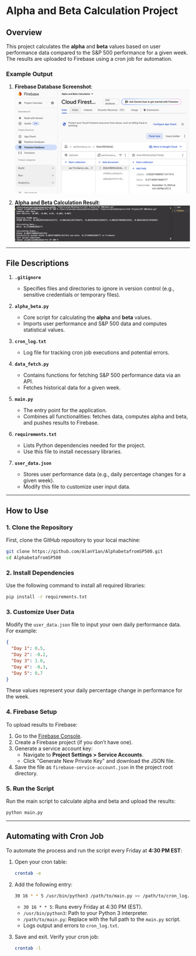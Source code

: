 # Alpha and Beta Calculation Project

## Overview

This project calculates the **alpha** and **beta** values based on user performance data compared to the S&P 500 performance for a given week. The results are uploaded to Firebase using a cron job for automation.

### Example Output

1. **Firebase Database Screenshot**:
   ![Firebase Database](images/Firebase%20Database.png)

2. **Alpha and Beta Calculation Result**:
   ![Result](images/Result.png)

---

## File Descriptions

1. **`.gitignore`**

   - Specifies files and directories to ignore in version control (e.g., sensitive credentials or temporary files).

2. **`alpha_beta.py`**

   - Core script for calculating the **alpha** and **beta** values.
   - Imports user performance and S&P 500 data and computes statistical values.

3. **`cron_log.txt`**

   - Log file for tracking cron job executions and potential errors.

4. **`data_fetch.py`**

   - Contains functions for fetching S&P 500 performance data via an API.
   - Fetches historical data for a given week.

5. **`main.py`**

   - The entry point for the application.
   - Combines all functionalities: fetches data, computes alpha and beta, and pushes results to Firebase.

6. **`requirements.txt`**

   - Lists Python dependencies needed for the project.
   - Use this file to install necessary libraries.

7. **`user_data.json`**
   - Stores user performance data (e.g., daily percentage changes for a given week).
   - Modify this file to customize user input data.

---

## How to Use

### 1. Clone the Repository

First, clone the GitHub repository to your local machine:

```bash
git clone https://github.com/AlanY1an/AlphabetafromSP500.git
cd AlphabetafromSP500
```

### 2. Install Dependencies

Use the following command to install all required libraries:

```bash
pip install -r requirements.txt
```

### 3. Customize User Data

Modify the `user_data.json` file to input your own daily performance data. For example:

```json
{
  "Day 1": 0.5,
  "Day 2": -0.2,
  "Day 3": 1.0,
  "Day 4": -0.3,
  "Day 5": 0.7
}
```

These values represent your daily percentage change in performance for the week.

### 4. Firebase Setup

To upload results to Firebase:

1. Go to the [Firebase Console](https://console.firebase.google.com/).
2. Create a Firebase project (if you don’t have one).
3. Generate a service account key:
   - Navigate to **Project Settings > Service Accounts**.
   - Click "Generate New Private Key" and download the JSON file.
4. Save the file as `firebase-service-account.json` in the project root directory.

### 5. Run the Script

Run the main script to calculate alpha and beta and upload the results:

```bash
python main.py
```

---

## Automating with Cron Job

To automate the process and run the script every Friday at **4:30 PM EST**:

1. Open your cron table:

   ```bash
   crontab -e
   ```

2. Add the following entry:

   ```bash
   30 16 * * 5 /usr/bin/python3 /path/to/main.py >> /path/to/cron_log.txt 2>&1
   ```

   - `30 16 * * 5`: Runs every Friday at 4:30 PM (EST).
   - `/usr/bin/python3`: Path to your Python 3 interpreter.
   - `/path/to/main.py`: Replace with the full path to the `main.py` script.
   - Logs output and errors to `cron_log.txt`.

3. Save and exit. Verify your cron job:
   ```bash
   crontab -l
   ```
